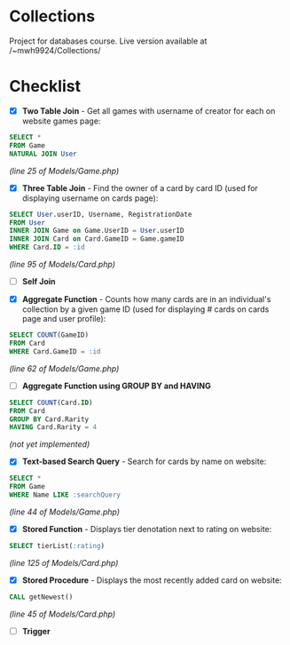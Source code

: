 # Collections
Project for databases course. Live version available at /~mwh9924/Collections/

# Checklist
- [x] **Two Table Join** - Get all games with username of creator for each on website games page:
```sql
SELECT * 
FROM Game 
NATURAL JOIN User
```
*(line 25 of Models/Game.php)*

- [x] **Three Table Join** - Find the owner of a card by card ID (used for displaying username on cards page):

```sql
SELECT User.userID, Username, RegistrationDate 
FROM User
INNER JOIN Game on Game.UserID = User.userID
INNER JOIN Card on Card.GameID = Game.gameID
WHERE Card.ID = :id
```
*(line 95 of Models/Card.php)*
      
- [ ] **Self Join**

- [x] **Aggregate Function** - Counts how many cards are in an individual's collection by a given game ID (used for displaying # cards on cards page and user profile):

```sql
SELECT COUNT(GameID)
FROM Card
WHERE Card.GameID = :id
```
*(line 62 of Models/Game.php)*

- [ ] **Aggregate Function using GROUP BY and HAVING**

```sql
SELECT COUNT(Card.ID)
FROM Card
GROUP BY Card.Rarity
HAVING Card.Rarity = 4
```
*(not yet implemented)*

- [x] **Text-based Search Query** - Search for cards by name on website:

```sql
SELECT *
FROM Game
WHERE Name LIKE :searchQuery
```
*(line 44 of Models/Game.php)*

- [x] **Stored Function** - Displays tier denotation next to rating on website:

```sql
SELECT tierList(:rating)
```
*(line 125 of Models/Card.php)*

- [x] **Stored Procedure** - Displays the most recently added card on website:

```sql
CALL getNewest()
```
*(line 45 of Models/Card.php)*

- [ ] **Trigger**
